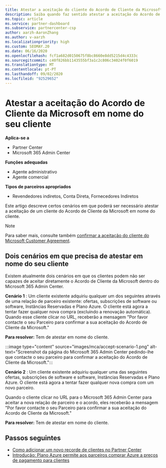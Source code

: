 ```yaml
---
title: Atestar a aceitação do cliente do Acordo de Cliente da Microsoft
description: Saiba quando faz sentido atestar a aceitação do Acordo de Cliente da Microsoft em nome do seu cliente.
ms.topic: article
ms.service: partner-dashboard
ms.subservice: partnercenter-csp
author: aarzh-AaronZhang
ms.author: v-aarzh
ms.localizationpriority: high
ms.custom: SEOMAY.20
ms.date: 06/16/2020
ms.openlocfilehash: fcf1a682d0150675f8bc8660e8dd5215d4c4333c
ms.sourcegitcommit: c40f826bb1143555bf3a1c2c806c34024f0f6019
ms.translationtype: MT
ms.contentlocale: pt-PT
ms.lasthandoff: 09/02/2020
ms.locfileid: "92529652"
---
```

# <a name="attest-acceptance-of-the-microsoft-customer-agreement-on-behalf-of-your-customer"></a>Atestar a aceitação do Acordo de Cliente da Microsoft em nome do seu cliente

**Aplica-se a**

- Partner Center
- Microsoft 365 Admin Center

**Funções adequadas**

- Agente administrativo
- Agente comercial

**Tipos de parceiros apropriados**

- Revendedores indiretos, Conta Direta, Fornecedores Indiretos

Este artigo descreve certos cenários em que poderá ser necessário atestar a aceitação de um cliente do Acordo de Cliente da Microsoft em nome do cliente.

>[!NOTE]
>Para saber mais, consulte também [confirmar a aceitação do cliente do Microsoft Customer Agreement](confirm-customer-agreement.md).

## <a name="two-scenarios-where-you-need-to-attest-on-behalf-of-your-customer"></a>Dois cenários em que precisa de atestar em nome do seu cliente

Existem atualmente dois cenários em que os clientes podem não ser capazes de aceitar diretamente o Acordo de Cliente da Microsoft dentro do Microsoft 365 Admin Center.

**Cenário 1** : Um cliente existente adquiriu qualquer um dos seguintes através de uma relação de parceiro existente: ofertas, subscrições de software ou software, Instâncias Reservadas e Plano Azure. O cliente está agora a tentar fazer qualquer nova compra (excluindo a renovação automática). Quando esse cliente clicar no URL, receberão a mensagem "Por favor contacte o seu Parceiro para confirmar a sua aceitação do Acordo de Cliente da Microsoft."  

**Para resolver:** Tem de atestar em nome do cliente.

:::image type="content" source="images/mca/accept-scenario-1.png" alt-text="Screenshot da página do Microsoft 365 Admin Center pedindo-lhe que contacte o seu parceiro para confirmar a aceitação do Acordo de Cliente da Microsoft.&quot;:::

**Cenário 2** : Um cliente existente adquiriu qualquer uma das seguintes ofertas, subscrições de software e software, Instâncias Reservadas e Plano Azure. O cliente está agora a tentar fazer qualquer nova compra com um novo parceiro.

Quando o cliente clicar no URL para o Microsoft 365 Admin Center para aceitar a nova relação de parceiro e o acordo, eles receberão a mensagem &quot;Por favor contacte o seu Parceiro para confirmar a sua aceitação do Acordo de Cliente da Microsoft."  

**Para resolver:** Tem de atestar em nome do cliente.  

## <a name="next-steps"></a>Passos seguintes

- [Como adicionar um novo recorde de clientes no Partner Center](add-a-new-customer.md)
- [Introdução: Plano Azure permite aos parceiros comprar Azure a preços de pagamento para clientes](azure-plan-lp.md)
